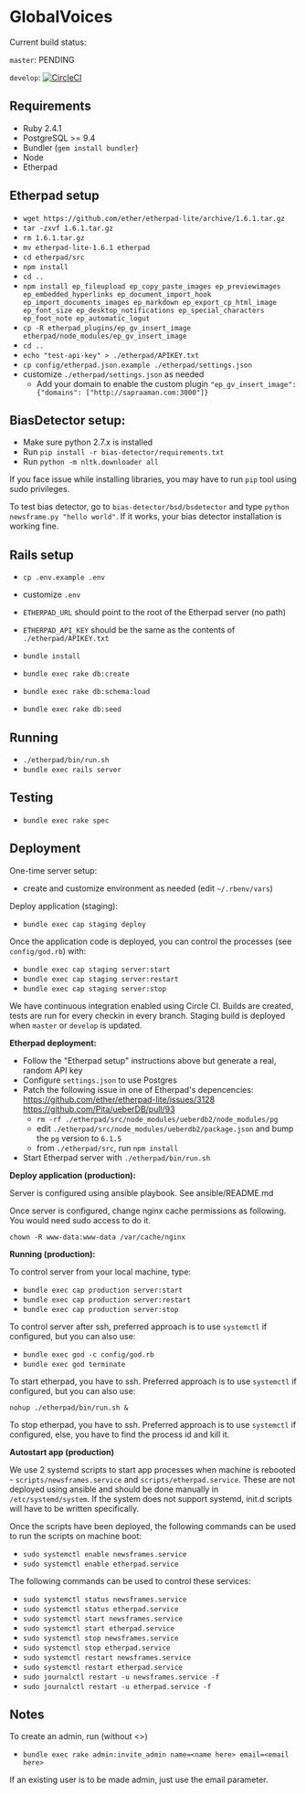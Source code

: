# GlobalVoices

Current build status:

`master`: PENDING

`develop`: [![CircleCI](https://circleci.com/gh/globalvoices/NewsFrames/tree/develop.svg?style=svg&circle-token=17b3efbddd46c82f3b38527e358a404cc5cce0ae)](https://circleci.com/gh/globalvoices/NewsFrames/tree/develop)

## Requirements

* Ruby 2.4.1
* PostgreSQL >= 9.4
* Bundler (`gem install bundler`)
* Node
* Etherpad

## Etherpad setup

* `wget https://github.com/ether/etherpad-lite/archive/1.6.1.tar.gz`
* `tar -zxvf 1.6.1.tar.gz`
* `rm 1.6.1.tar.gz`
* `mv etherpad-lite-1.6.1 etherpad`
* `cd etherpad/src`
* `npm install`
* `cd ..`
* `npm install ep_fileupload ep_copy_paste_images ep_previewimages ep_embedded_hyperlinks ep_document_import_hook ep_import_documents_images ep_markdown ep_export_cp_html_image ep_font_size ep_desktop_notifications ep_special_characters ep_foot_note ep_automatic_logut`
* `cp -R etherpad_plugins/ep_gv_insert_image etherpad/node_modules/ep_gv_insert_image`
* `cd ..`
* `echo "test-api-key" > ./etherpad/APIKEY.txt`
* `cp config/etherpad.json.example ./etherpad/settings.json`
* customize `./etherpad/settings.json` as needed
  * Add your domain to enable the custom plugin `"ep_gv_insert_image": {"domains": ["http://sapraaman.com:3000"]}`

## BiasDetector setup:

* Make sure python 2.7.x is installed
* Run `pip install -r bias-detector/requirements.txt`
* Run `python -m nltk.downloader all`

If you face issue while installing libraries, you may have to run `pip` tool using sudo privileges.

To test bias detector, go to `bias-detector/bsd/bsdetector` and type `python newsframe.py "hello world"`. If it works, your bias detector installation is working fine.

## Rails setup

* `cp .env.example .env`
* customize `.env`
* `ETHERPAD_URL` should point to the root of the Etherpad server (no path)
* `ETHERPAD_API_KEY` should be the same as the contents of `./etherpad/APIKEY.txt`

* `bundle install`
* `bundle exec rake db:create`
* `bundle exec rake db:schema:load`
* `bundle exec rake db:seed`

## Running

* `./etherpad/bin/run.sh`
* `bundle exec rails server`

## Testing

* `bundle exec rake spec`

## Deployment

One-time server setup:

* create and customize environment as needed (edit `~/.rbenv/vars`)

Deploy application (staging):

* `bundle exec cap staging deploy`

Once the application code is deployed, you can control the processes (see `config/god.rb`) with:

* `bundle exec cap staging server:start`
* `bundle exec cap staging server:restart`
* `bundle exec cap staging server:stop`

We have continuous integration enabled using Circle CI. Builds are created, tests are run for every checkin in every branch. Staging build is deployed when `master` or `develop` is updated.

**Etherpad deployment:**

* Follow the "Etherpad setup" instructions above but generate a real, random API key
* Configure `settings.json` to use Postgres
* Patch the following issue in one of Etherpad's depencencies: https://github.com/ether/etherpad-lite/issues/3128 https://github.com/Pita/ueberDB/pull/93
  * `rm -rf ./etherpad/src/node_modules/ueberdb2/node_modules/pg`
  * edit `./etherpad/src/node_modules/ueberdb2/package.json` and bump the `pg` version to `6.1.5`
  * from `./etherpad/src`, run `npm install`
* Start Etherpad server with `./etherpad/bin/run.sh`

**Deploy application (production):**

Server is configured using ansible playbook. See ansible/README.md

Once server is configured, change nginx cache permissions as following. You would need sudo access to do it.

	chown -R www-data:www-data /var/cache/nginx

**Running (production):**

To control server from your local machine, type:

* `bundle exec cap production server:start`
* `bundle exec cap production server:restart`
* `bundle exec cap production server:stop`

To control server after ssh, preferred approach is to use `systemctl` if configured, but you can also use:

* `bundle exec god -c config/god.rb`
* `bundle exec god terminate`

To start etherpad, you have to ssh. Preferred approach is to use `systemctl` if configured, but you can also use:

`nohup ./etherpad/bin/run.sh &`

To stop etherpad, you have to ssh. Preferred approach is to use `systemctl` if configured, else, you have to find the process id and kill it.

**Autostart app (production)**

We use 2 systemd scripts to start app processes when machine is rebooted - `scripts/newsframes.service` and `scripts/etherpad.service`. These are not deployed using ansible and should be done manually in `/etc/systemd/system`. If the system does not support systemd, init.d scripts will have to be written specifically.

Once the scripts have been deployed, the following commands can be used to run the scripts on machine boot:

* `sudo systemctl enable newsframes.service`
* `sudo systemctl enable etherpad.service`

The following commands can be used to control these services:

* `sudo systemctl status newsframes.service`
* `sudo systemctl status etherpad.service`
* `sudo systemctl start newsframes.service`
* `sudo systemctl start etherpad.service`
* `sudo systemctl stop newsframes.service`
* `sudo systemctl stop etherpad.service`
* `sudo systemctl restart newsframes.service`
* `sudo systemctl restart etherpad.service`
* `sudo journalctl restart -u newsframes.service -f`
* `sudo journalctl restart -u etherpad.service -f`

## Notes

To create an admin, run (without <>)

* `bundle exec rake admin:invite_admin name=<name here> email=<email here>`

If an existing user is to be made admin, just use the email parameter.
